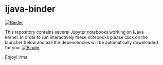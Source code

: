 # ijava-binder


[![Binder](https://mybinder.org/badge_logo.svg)](https://mybinder.org/v2/gh/irmaR/java_tutorials/master)


This repository contains several Jupyter notebooks working on IJava kernel. 
In order to run interactively these notebooks please click on the launcher below and aall the dependencies will be automatically downloaded for you:
[![Binder](https://mybinder.org/badge_logo.svg)](https://mybinder.org/v2/gh/irmaR/java_tutorials/master)

Enjoy!
Irma
